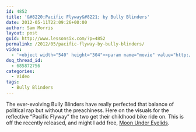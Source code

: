 ```yaml
---
id: 4852
title: '&#8220;Pacific Flyway&#8221; by Bully Blinders'
date: 2012-05-11T22:09:26+00:00
author: Sam Morris
layout: post
guid: http://www.lessonsix.com/?p=4852
permalink: /2012/05/pacific-flyway-by-bully-blinders/
video:
  - '<object width="540" height="304"><param name="movie" value="http://www.youtube.com/v/AaeW_001Lw8?version=3&amp;hl=en_GB"></param><param name="allowFullScreen" value="true"></param><param name="allowscriptaccess" value="always"></param><embed src="http://www.youtube.com/v/AaeW_001Lw8?version=3&amp;hl=en_GB" type="application/x-shockwave-flash" width="540" height="304" allowscriptaccess="always" allowfullscreen="true"></embed></object>'
dsq_thread_id:
  - 685872756
categories:
  - Video
tags:
  - Bully Blinders
---
```

The ever-evolving Bully Blinders have really perfected that balance of political rap but without the preachiness. Here on the visuals for the reflective &#8220;Pacific Flyway&#8221; the two get their childhood bike ride on. This is off the recently released, and might I add free, [Moon Under Eyelids](http://bullyblinders.bandcamp.com/).